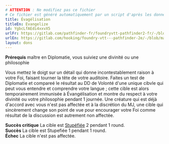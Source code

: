 ```yaml
---
# ATTENTION : Ne modifiez pas ce fichier
# Ce fichier est généré automatiquement par un script d'après les données du module Foundry VTT officiel et de sa traduction
title: Évagélisation
titleEn: Evangelize
id: YgbcLfAEdi4xxvX5
urlFr: https://gitlab.com/pathfinder-fr/foundryvtt-pathfinder2-fr/-/blob/master/data/feats/YgbcLfAEdi4xxvX5.htm
urlEn: https://gitlab.com/hooking/foundry-vtt---pathfinder-2e/-/blob/master/packs/data/feats.db/evangelize.json
layout: dons
---
```

<span>**Prérequis** maître en Diplomatie, vous suiviez une divinité ou une philosophie  

Vous mettez le doigt sur un détail qui donne incontestablement raison à votre Foi, faisant tourner la tête de votre auditoire. Faites un test de Diplomatie et compareé le résultat au DD de Volonté d'une unique cibvle qui peut vous entendre et comprendre votre langue ; cette cible est alors temporairement immunisée à Évangélisation et montre du respect à votre divinité ou votre philosophie pendant 1 journée. Une créature qui est déjà d'accord avec vous n'est pas affectée et à la discrétion du MJ, une cible qui sincèrement change son point de vue pour encourager votre Foi comme résultat de la discussion est autrement non affectée.  
  
**Succès critique** La cible est [Stupéfiée](../conditions/stupéfié.html) 2 pendant 1 round.  
**Succès** La cible est Stupefiée 1 pendant 1 round.  
**Échec** La cible n'est pas affectée.
